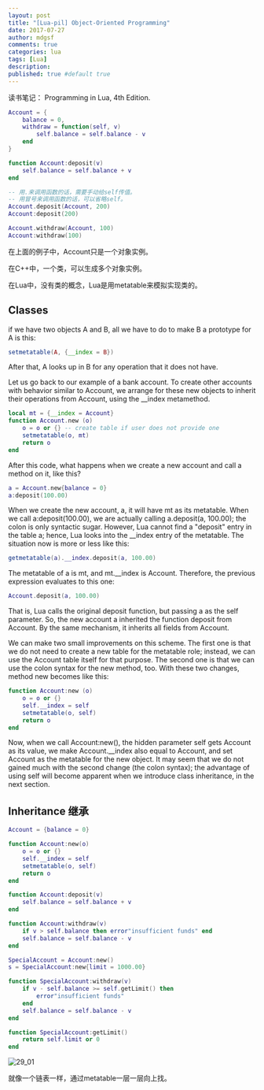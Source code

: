 ```yaml
---
layout: post
title: "[Lua-pil] Object-Oriented Programming"
date: 2017-07-27
author: mdgsf
comments: true
categories: lua
tags: [Lua]
description:
published: true #default true
---
```


读书笔记： Programming in Lua, 4th Edition.

```lua
Account = {
    balance = 0,
    withdraw = function(self, v)
        self.balance = self.balance - v
    end
}

function Account:deposit(v)
    self.balance = self.balance + v
end

-- 用.来调用函数的话，需要手动给self传值。
-- 用冒号来调用函数的话，可以省略self。
Account.deposit(Account, 200)
Account:deposit(200)

Account.withdraw(Account, 100)
Account:withdraw(100)
```

在上面的例子中，Account只是一个对象实例。

在C++中，一个类，可以生成多个对象实例。

在Lua中，没有类的概念，Lua是用metatable来模拟实现类的。

## Classes

if we have two objects A and B, all we have to do to make B a prototype for A is this:

```lua
setmetatable(A, {__index = B})
```

After that, A looks up in B for any operation that it does not have.

Let us go back to our example of a bank account. To create other accounts with behavior similar to Account,
we arrange for these new objects to inherit their operations from Account, using the __index
metamethod.

```lua
local mt = {__index = Account}
function Account.new (o)
    o = o or {} -- create table if user does not provide one
    setmetatable(o, mt)
    return o
end
```

After this code, what happens when we create a new account and call a method on it, like this?

```lua
a = Account.new{balance = 0}
a:deposit(100.00)
```

When we create the new account, a, it will have mt as its metatable. When we call
a:deposit(100.00), we are actually calling a.deposit(a, 100.00); the colon is only syntactic
sugar. However, Lua cannot find a "deposit" entry in the table a; hence, Lua looks into the __index
entry of the metatable. The situation now is more or less like this:

```lua
getmetatable(a).__index.deposit(a, 100.00)
```

The metatable of a is mt, and mt.__index is Account. Therefore, the previous expression evaluates
to this one:

```lua
Account.deposit(a, 100.00)
```

That is, Lua calls the original deposit function, but passing a as the self parameter. So, the new account
a inherited the function deposit from Account. By the same mechanism, it inherits all fields from
Account.

We can make two small improvements on this scheme. The first one is that we do not need to create a new
table for the metatable role; instead, we can use the Account table itself for that purpose. The second
one is that we can use the colon syntax for the new method, too. With these two changes, method new
becomes like this:

```lua
function Account:new (o)
    o = o or {}
    self.__index = self
    setmetatable(o, self)
    return o
end
```

Now, when we call Account:new(), the hidden parameter self gets Account as its value, we make
Account.__index also equal to Account, and set Account as the metatable for the new object. It
may seem that we do not gained much with the second change (the colon syntax); the advantage of using
self will become apparent when we introduce class inheritance, in the next section.

## Inheritance 继承

```lua
Account = {balance = 0}

function Account:new(o)
    o = o or {}
    self.__index = self
    setmetatable(o, self)
    return o
end

function Account:deposit(v)
    self.balance = self.balance + v
end

function Account:withdraw(v)
    if v > self.balance then error"insufficient funds" end
    self.balance = self.balance - v
end

SpecialAccount = Account:new()
s = SpecialAccount:new{limit = 1000.00}

function SpecialAccount:withdraw(v)
    if v - self.balance >= self.getLimit() then
        error"insufficient funds"
    end
    self.balance = self.balance - v
end

function SpecialAccount:getLimit()
    return self.limit or 0
end
```

<img src="{{ site.url }}/images/2017/07/29_01.jpg" alt="29_01" />

就像一个链表一样，通过metatable一层一层向上找。
